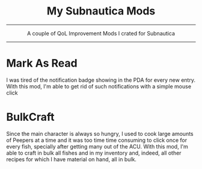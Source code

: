 <h1 align="center">My Subnautica Mods</h1>

---

<p align="center">A couple of QoL Improvement Mods I crated for Subnautica</p>

---

# Mark As Read

I was tired of the notification badge showing in the PDA for every new entry. With this mod, I'm able to get rid of such notifications with a simple mouse click

# BulkCraft

Since the main character is always so hungry, I used to cook large amounts of Peepers at a time and it was too time time consuming to click once for every fish, specially after getting many out of the ACU. With this mod, I'm able to craft in bulk all fishes and in my inventory and, indeed, all other recipes for which I have material on hand, all in bulk.
